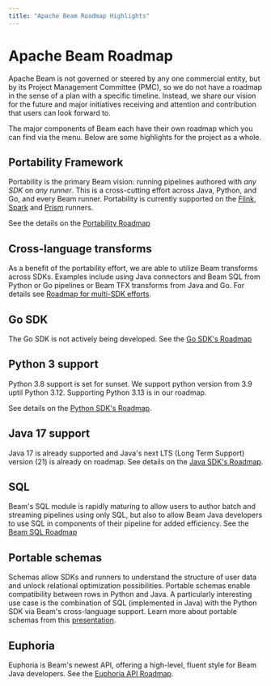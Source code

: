 ```yaml
---
title: "Apache Beam Roadmap Highlights"
---
```

<!--
Licensed under the Apache License, Version 2.0 (the "License");
you may not use this file except in compliance with the License.
You may obtain a copy of the License at

http://www.apache.org/licenses/LICENSE-2.0

Unless required by applicable law or agreed to in writing, software
distributed under the License is distributed on an "AS IS" BASIS,
WITHOUT WARRANTIES OR CONDITIONS OF ANY KIND, either express or implied.
See the License for the specific language governing permissions and
limitations under the License.
-->

# Apache Beam Roadmap

Apache Beam is not governed or steered by any one commercial entity, but by its
Project Management Committee (PMC), so we do not have a roadmap in the sense of
a plan with a specific timeline.
Instead, we share our vision for the future and major initiatives receiving
and attention and contribution that users can look forward to.

The major components of Beam each have their own roadmap which you can find
via the menu.
Below are some highlights for the project as a whole.

## Portability Framework

Portability is the primary Beam vision: running pipelines authored with _any SDK_
on _any runner_. This is a cross-cutting effort across Java, Python, and Go,
and every Beam runner. Portability is currently supported on the
[Flink](/documentation/runners/flink/), [Spark](/documentation/runners/spark/)
and [Prism](/documentation/runners/prism/) runners.

See the details on the [Portability Roadmap](/roadmap/portability/)

## Cross-language transforms

As a benefit of the portability effort, we are able to utilize Beam transforms across SDKs.
Examples include using Java connectors and Beam SQL from Python or Go pipelines
or Beam TFX transforms from Java and Go.
For details see [Roadmap for multi-SDK efforts](/roadmap/connectors-multi-sdk/).

## Go SDK

The Go SDK is not actively being developed. See the [Go SDK's Roadmap](/roadmap/go-sdk)

## Python 3 support

Python 3.8 support is set for sunset. We support python version from 3.9 uptil Python 3.12. Supporting Python 3.13 is in our roadmap.

See details on
the [Python SDK's Roadmap](/roadmap/python-sdk/#python-3-support).

## Java 17 support

Java 17 is already supported and Java's next LTS (Long Term Support) 
version (21) is already on roadmap. See details on
the [Java SDK's Roadmap](/roadmap/java-sdk).

## SQL

Beam's SQL module is rapidly maturing to allow users to author batch and
streaming pipelines using only SQL, but also to allow Beam Java developers
to use SQL in components of their pipeline for added efficiency. See the
[Beam SQL Roadmap](/roadmap/sql/)

## Portable schemas

Schemas allow SDKs and runners to understand
the structure of user data and unlock relational optimization possibilities.
Portable schemas enable compatibility between rows in Python and Java.
A particularly interesting use case is the combination of SQL (implemented in Java)
with the Python SDK via Beam's cross-language support.
Learn more about portable schemas from this [presentation](https://s.apache.org/portable-schemas-seattle).

## Euphoria

Euphoria is Beam's newest API, offering a high-level, fluent style for
Beam Java developers. See the [Euphoria API Roadmap](/roadmap/euphoria).

